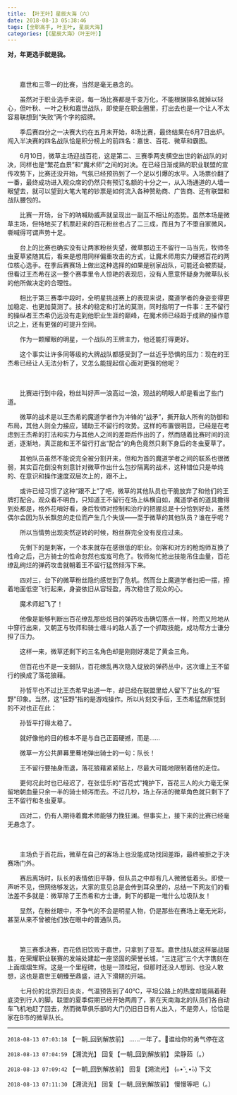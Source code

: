 ```yaml
---
title: 【叶王叶】星辰大海（六）
date: 2018-08-13 05:38:46
tags: [全职高手, 叶王叶, 星辰大海]
categories: [《星辰大海》（叶王叶）]
---
```


<p dir="ltr"  ><b>对，年更选手就是我。</b><br /><br /><br /></p> 
<p dir="ltr"  >　　嘉世和三零一的比赛，当然是毫无悬念的。</p> 
<p dir="ltr"  >　　虽然对于职业选手来说，每一场比赛都是千变万化，不能根据排名就掉以轻心，但叶秋、一叶之秋和嘉世战队，即使是在职业圈里，打出去也是一个让人不太容易联想到“失败”两个字的招牌。</p> 
<p dir="ltr"  >　　季后赛四分之一决赛大约在五月末开始，8场比赛，最终结果在6月7日出炉。闯入半决赛的四名战队恰是积分榜上的前四名：嘉世、百花、微草和霸图。</p> 
<p dir="ltr"  >　　6月10日，微草主场迎战百花，这是第二、三赛季两支横空出世的新战队的对决，同样也是“繁花血景”和“魔术师”之间的对决。在已经日渐成熟的职业联盟的宣传攻势下，比赛还没开始，气氛已经预热到了一个足以引爆的水平。入场票价翻了一番，最终成功进入观众席的仍然只有预订名额的十分之一，从入场通道的人墙一眼望去，就可以望到大笔大笔的钞票是如何流入各种赞助商、广告商、还有联盟和战队腰包的。</p> 
<p dir="ltr"  >　　比赛一开场，台下的呐喊助威声就呈现出一副互不相让的态势。虽然本场是微草主场，但特地买了机票赶来的百花粉丝也占了二三成，而且为了不堕自家微风，嘶喊得可谓声势十足。</p> 
<p dir="ltr"  >　　台上的比赛也确实没有让两家粉丝失望，微草那边王不留行一马当先，牧师冬虫夏草紧随其后，看来是想用同样偏重攻击的方式，让魔术师用实力硬撼百花的两位核心选手。在季后赛赛场上做出这种选择的如果是别家战队，可能还会被质疑，但看过王杰希在这一整个赛季里令人惊艳的表现后，没有人愿意怀疑身为微草队长的他所做决定的合理性。</p> 
<p dir="ltr"  >　　相比于第三赛季中段时，全明星挑战赛上的表现来说，魔道学者的身姿变得更加稳定、也更加莫测了。技术的稳定和打法的莫测，同时指明了一件事：王不留行的操纵者王杰希仍远没有走到他职业生涯的巅峰，在魔术师已经趋于成熟的操作意识之上，还有更强的可提升空间。</p> 
<p dir="ltr"  >　　作为一颗耀眼的明星，一个战队的王牌主力，他还能打得更好。</p> 
<p dir="ltr"  >　　这个事实让许多同等级的大牌战队都感受到了一丝近乎恐惧的压力：现在的王杰希已经让人无法分析了，又怎么能提起信心面对更强的他呢？</p> 
<p dir="ltr"  >　　</p> 
<p dir="ltr"  >　　比赛进行到中段，粉丝叫好声一浪高过一浪，观战的明眼人却是看出了些门道。</p> 
<p dir="ltr"  >　　微草的战术是以王杰希的魔道学者作为冲锋的“战矛”，撕开敌人所有的防御和布局，其他人则全力接应，辅助王不留行的攻势。这样的布置很明显，已经是在考虑到王杰希的打法和实力与其他人之间的差距后作出的了，然而随着比赛时间的流逝，逐渐地，真正能和王不留行打出“配合”的角色竟然只剩下身后的冬虫夏草了。</p> 
<p dir="ltr"  >　　其他队员虽然不能说完全被分割开来，但和为首的魔道学者之间的联系也很微弱，其实百花倒没有刻意针对微草作出什么包抄隔离的战术，这种错位只是单纯的、在意识和操作速度双层次上的，跟不上。</p> 
<p dir="ltr"  >　　或许已经习惯了这种“跟不上”了吧，微草的其他队员也干脆放弃了和他们的王牌打配合。观众看不明白，只知道王不留行在场上纵横自如，魔道学者的道具撒得到处都是，格外花哨好看，身后牧师对控制和治疗的把握总是十分恰到好处，虽然偶尔会因为队长飘忽的走位而产生几个失误——至于微草的其他队员？谁在乎呢？</p> 
<p dir="ltr"  >　　所以当情势出现突然逆转的时候，粉丝群完全没有反应过来。</p> 
<p dir="ltr"  >　　先倒下的是刺客，一个本来就存在感很低的职业。剑客和对方的枪炮师互换了性命之后，己方骑士的性命忽然也岌岌可危了。牧师匆忙抢出技能吊住血量，百花缭乱绚烂的弹药攻击就朝着王不留行猛然倾泻下来。</p> 
<p dir="ltr"  >　　四对三，台下的微草粉丝隐约感觉到了危机。然而台上魔道学者扫把一摆，擦着地面低空飞行起来，身姿依旧从容轻盈，再次稳住了观众的心。</p> 
<p dir="ltr"  >　　魔术师起飞了！</p> 
<p dir="ltr"  >　　他像是能够判断出百花缭乱那些炫目的弹药攻击确切落点一样，险而又险地从中穿行出来，又朝正与牧师和骑士缠斗的敌人丢了一个抓取技能，成功帮方士谦分担了压力。</p> 
<p dir="ltr"  >　　这样一来，微草还剩下的三名角色却是刚刚好凑足了黄金三角。</p> 
<p dir="ltr"  >　　但百花也不是一支弱队，百花缭乱再次隐入绽放的弹药丛中，这次缠上王不留行的换成了落花狼藉。</p> 
<p dir="ltr"  >　　孙哲平也不过比王杰希早出道一年，却已经在联盟里给人留下了出名的“狂野”印象。当然，这“狂野”指的是游戏操作。所以片刻交手后，王杰希猛然察觉到的不对也正在此：</p> 
<p dir="ltr"  >　　孙哲平打得太稳了。</p> 
<p dir="ltr"  >　　就好像他的目的根本不是与自己正面硬撼，而是……</p> 
<p dir="ltr"  >　　微草一方公共屏幕里蓦地弹出骑士的一句：队长！</p> 
<p dir="ltr"  >　　王不留行要抽身而退，落花狼藉紧紧贴上，尽最大可能地限制着他的走位。</p> 
<p dir="ltr"  >　　更何况此时也已经迟了，在张佳乐的“百花式”掩护下，百花三人的火力毫无保留地朝血量只余一半的骑士倾泻而去。不过几秒，场上存活的微草角色就只剩下了王不留行和冬虫夏草。</p> 
<p dir="ltr"  >　　四对二，仍有人期待着魔术师能够力挽狂澜。但事实上，接下来的比赛已经毫无悬念了。</p> 
<p dir="ltr"  >　　</p> 
<p dir="ltr"  >　　主场负于百花后，微草在自己的客场上也没能成功找回差距，最终被拒之于决赛场门外。</p> 
<p dir="ltr"  >　　赛后离场时，队长的表情依旧平静，但队员之中却有几人微微低着头。即使一声听不见，但网络够发达，大家的意见总是会传到耳朵里的，总结一下网友们的看法差不多就是：微草除了王杰希和方士谦，剩下的都是一堆什么垃圾队友！</p> 
<p dir="ltr"  >　　显然，在粉丝眼中，不争气的不会是明星人物，仍是那些在赛场上毫无光彩，甚至从来不曾被他们放在眼中的普通队员。</p> 
<p dir="ltr"  >　　</p> 
<p dir="ltr"  >　　第三赛季决赛，百花依旧饮败于嘉世，只拿到了亚军。嘉世战队就这样屡战屡胜，在荣耀职业联赛的发端处建起一座坚固的荣誉长城，“三连冠”三个大字镌刻在上面熠熠生辉。这是一个里程碑，也是一顶桂冠，但那时还没人想到、也没人敢想，这也是嘉世王朝臻至鼎盛，进入下滑期的开端。</p> 
<p dir="ltr"  >　　七月份的北京烈日炎炎，气温预告到了40℃，平坦公路上的热度却能隔着鞋底烫到行人的脚。联盟的夏季假期已经开始两周了，家在天南海北的队员们各自动车飞机地赶了回去，然而微草俱乐部的大门仍旧日日有人出入，不是旁人，恰恰是家在B市的微草队长。</p>

<!-- more -->

---

`2018-08-13 07:03:18` 【一朝\_回到解放前】 ……一年了。🙂谁给你的勇气停在这

`2018-08-13 07:04:59` 【溯流光】 回复【一朝\_回到解放前】 梁静茹（。）

`2018-08-13 07:09:42` 【一朝\_回到解放前】 回复【溯流光】 (๐•̆ ·̭ •̆๐) 下文

`2018-08-13 07:11:30` 【溯流光】 回复【一朝\_回到解放前】 慢慢等吧（。）
